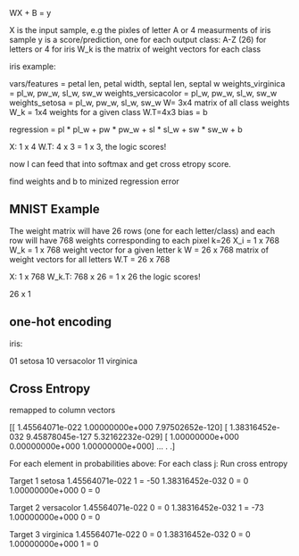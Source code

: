 WX + B = y

X is the input sample, e.g the pixles of letter A or 4 measurments of iris sample
y is a score/prediction, one for each output class: A-Z (26) for letters or 4 for iris
W_k is the matrix of weight vectors for each class

iris example:


vars/features = petal len, petal width, septal len, septal w
weights_virginica = pl_w, pw_w, sl_w, sw_w 
weights_versicacolor = pl_w, pw_w, sl_w, sw_w 
weights_setosa = pl_w, pw_w, sl_w, sw_w 
W=  3x4 matrix of all class weights
W_k = 1x4 weights for a given class
W.T=4x3
bias = b

regression = pl * pl_w + pw * pw_w + sl * sl_w + sw * sw_w + b

X:   1 x 4
W.T: 4 x 3 =
   1 x 3, the logic scores! 
   
   now I can feed that into softmax and get cross etropy score.

find weights and b to minized regression error

## MNIST Example

The weight matrix will have 26 rows (one for each letter/class) and each row will have 768 weights corresponding to each pixel
k=26
X_i = 1 x 768
W_k = 1 x 768 weight vector for a given letter k
W =  26 x 768 matrix of weight vectors for all letters
W.T = 26 x 768

X:    1 x 768
W_k.T: 768 x 26 =
   1 x 26 the logic scores!
   
26 x 1

## one-hot encoding
iris:

01 setosa
10 versacolor
11 virginica

## Cross Entropy 
remapped to column vectors

[[  1.45564071e-022   1.00000000e+000   7.97502652e-120]
 [  1.38316452e-032   9.45878045e-127   5.32162232e-029]
 [  1.00000000e+000   0.00000000e+000   1.00000000e+000]
 ...
 .
 .]

For each element in probabilities above:
  For each class j:
    Run cross entropy

Target 1 setosa
1.45564071e-022         1            = -50
1.38316452e-032         0            = 0
1.00000000e+000         0            = 0

Target 2 versacolor
1.45564071e-022         0            = 0
1.38316452e-032         1            = -73
1.00000000e+000         0            = 0

Target 3 virginica
1.45564071e-022         0            = 0
1.38316452e-032         0            = 0
1.00000000e+000         1            = 0



